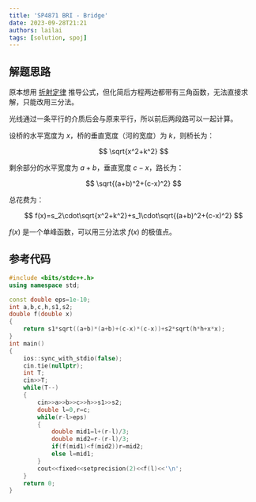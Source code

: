 ```yaml
---
title: 'SP4871 BRI - Bridge'
date: 2023-09-28T21:21
authors: lailai
tags: [solution, spoj]
---
```


<Solution pid="SP4871" aid="tnebv6sn" />

<!-- truncate -->

## 解题思路

原本想用 [折射定律](https://zh.wikipedia.org/zh-cn/斯涅尔定律) 推导公式，但化简后方程两边都带有三角函数，无法直接求解，只能改用三分法。

光线通过一条平行的介质后会与原来平行，所以前后两段路可以一起计算。

设桥的水平宽度为 $x$，桥的垂直宽度（河的宽度）为 $k$，则桥长为：

$$
\sqrt{x^2+k^2}
$$

剩余部分的水平宽度为 $a+b$，垂直宽度 $c-x$，路长为：

$$
\sqrt{(a+b)^2+(c-x)^2}
$$

总花费为：

$$
f(x)=s_2\cdot\sqrt{x^2+k^2}+s_1\cdot\sqrt{(a+b)^2+(c-x)^2}
$$

$f(x)$ 是一个单峰函数，可以用三分法求 $f(x)$ 的极值点。

## 参考代码

```cpp
#include <bits/stdc++.h>
using namespace std;

const double eps=1e-10;
int a,b,c,h,s1,s2;
double f(double x)
{
	return s1*sqrt((a+b)*(a+b)+(c-x)*(c-x))+s2*sqrt(h*h+x*x);
}
int main()
{
	ios::sync_with_stdio(false);
	cin.tie(nullptr);
	int T;
	cin>>T;
	while(T--)
	{
		cin>>a>>b>>c>>h>>s1>>s2;
		double l=0,r=c;
		while(r-l>eps)
		{
			double mid1=l+(r-l)/3;
			double mid2=r-(r-l)/3;
			if(f(mid1)<f(mid2))r=mid2;
			else l=mid1;
		}
		cout<<fixed<<setprecision(2)<<f(l)<<'\n';
	}
	return 0;
}
```
